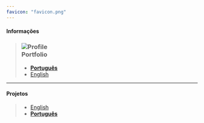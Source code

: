 ```yaml
---
favicon: "favicon.png"
---
```



#### Informações 

> ### ![Profile](https://fcasfs-of.cloud-fs.net/Icon/info.png) <br/> **Portfolio**
> - [**Português**](https://fcasfs-of.cloud-fs.net/info-profile/)
> - [English](https://fcasfs-of.cloud-fs.net/info-profile-en/)


<hr/>

#### **Projetos**

> -  [English](https://fcasfs-of.cloud-fs.net/projects)
> -  [**Português**](https://fcasfs-of.cloud-fs.net/projects-pt)


<br/><br/>

